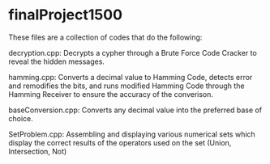 # finalProject1500
These files are a collection of codes that do the following: 

decryption.cpp: Decrypts a cypher through a Brute Force Code Cracker to reveal the hidden messages. 

hamming.cpp: Converts a decimal value to Hamming Code, detects error and remodifies the bits, and runs modified Hamming Code through the Hamming Receiver to ensure the accuracy of the converison.

baseConversion.cpp: Converts any decimal value into the preferred base of choice. 

SetProblem.cpp: Assembling and displaying various numerical sets which display the correct results of the operators used on the set (Union, Intersection, Not)  
